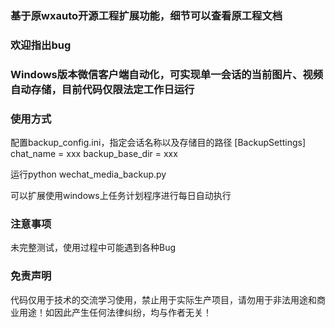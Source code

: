 ### 基于原wxauto开源工程扩展功能，细节可以查看原工程文档

### 欢迎指出bug

### Windows版本微信客户端自动化，可实现单一会话的当前图片、视频自动存储，目前代码仅限法定工作日运行

### 使用方式
配置backup_config.ini，指定会话名称以及存储目的路径
[BackupSettings]
chat_name = xxx
backup_base_dir = xxx

运行python wechat_media_backup.py

可以扩展使用windows上任务计划程序进行每日自动执行

### 注意事项
未完整测试，使用过程中可能遇到各种Bug

### 免责声明
代码仅用于技术的交流学习使用，禁止用于实际生产项目，请勿用于非法用途和商业用途！如因此产生任何法律纠纷，均与作者无关！



